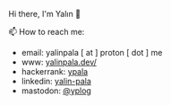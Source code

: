 Hi there, I'm Yalın 👋

📫 How to reach me:
- email: yalinpala [ at ] proton [ dot ] me
- www: [yalinpala.dev/](https://yalinpala.dev/)
- hackerrank: [ypala](https://www.hackerrank.com/ypala) 
- linkedin: [yalin-pala](https://linkedin.com/in/yalın-pala-2426a3219)
- mastodon: [@yplog](https://fosstodon.org/@yplog)

<!--
**yplog/yplog** is a ✨ _special_ ✨ repository because its `README.md` (this file) appears on your GitHub profile.

Here are some ideas to get you started:

- 🔭 I’m currently working on ...
- 🌱 I’m currently learning ...
- 👯 I’m looking to collaborate on ...
- 🤔 I’m looking for help with ...
- 💬 Ask me about ...
- 📫 How to reach me: ...
- 😄 Pronouns: ...
- ⚡ Fun fact: ...
-->
